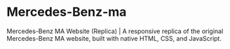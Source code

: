 # Mercedes-Benz-ma
Mercedes-Benz MA Website (Replica) | A responsive replica of the original Mercedes-Benz MA website, built with native HTML, CSS, and JavaScript.
